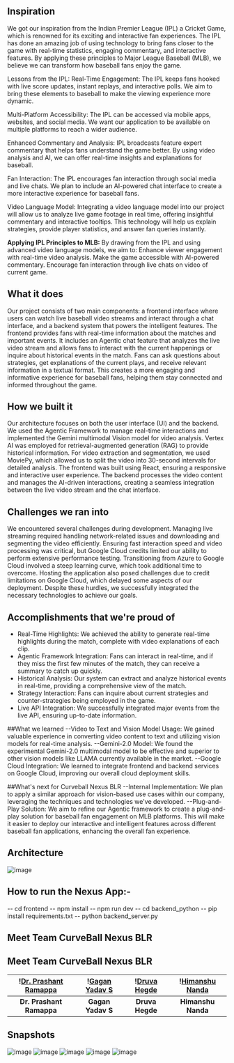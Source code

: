 ## Inspiration
We got our inspiration from the Indian Premier League (IPL) a Cricket Game, which is renowned for its exciting and interactive fan experiences. The IPL has done an amazing job of using technology to bring fans closer to the game with real-time statistics, engaging commentary, and interactive features. By applying these principles to Major League Baseball (MLB), we believe we can transform how baseball fans enjoy the game.
 
Lessons from the IPL:
Real-Time Engagement:
The IPL keeps fans hooked with live score updates, instant replays, and interactive polls. We aim to bring these elements to baseball to make the viewing experience more dynamic.
 
Multi-Platform Accessibility:
The IPL can be accessed via mobile apps, websites, and social media. We want our application to be available on multiple platforms to reach a wider audience.
 
Enhanced Commentary and Analysis:
IPL broadcasts feature expert commentary that helps fans understand the game better. By using video analysis and AI, we can offer real-time insights and explanations for baseball.
 
Fan Interaction:
The IPL encourages fan interaction through social media and live chats. We plan to include an AI-powered chat interface to create a more interactive experience for baseball fans.
 
Video Language Model:
Integrating a video language model into our project will allow us to analyze live game footage in real time, offering insightful commentary and interactive tooltips. This technology will help us explain strategies, provide player statistics, and answer fan queries instantly.
 
**Applying IPL Principles to MLB:**
By drawing from the IPL and using advanced video language models, we aim to:
Enhance viewer engagement with real-time video analysis.
Make the game accessible with AI-powered commentary.
Encourage fan interaction through live chats on video of current game.
 
## What it does
Our project consists of two main components: a frontend interface where users can watch live baseball video streams and interact through a chat interface, and a backend system that powers the intelligent features. The frontend provides fans with real-time information about the matches and important events. It includes an Agentic chat feature that analyzes the live video stream and allows fans to interact with the current happenings or inquire about historical events in the match. Fans can ask questions about strategies, get explanations of the current plays, and receive relevant information in a textual format. This creates a more engaging and informative experience for baseball fans, helping them stay connected and informed throughout the game.
 
## How we built it
Our architecture focuses on both the user interface (UI) and the backend. We used the Agentic Framework to manage real-time interactions and implemented the Gemini multimodal Vision model for video analysis. Vertex AI was employed for retrieval-augmented generation (RAG) to provide historical information. For video extraction and segmentation, we used MoviePy, which allowed us to split the video into 30-second intervals for detailed analysis. The frontend was built using React, ensuring a responsive and interactive user experience. The backend processes the video content and manages the AI-driven interactions, creating a seamless integration between the live video stream and the chat interface.
 
## Challenges we ran into
We encountered several challenges during development. Managing live streaming required handling network-related issues and downloading and segmenting the video efficiently. Ensuring fast interaction speed and video processing was critical, but Google Cloud credits limited our ability to perform extensive performance testing. Transitioning from Azure to Google Cloud involved a steep learning curve, which took additional time to overcome. Hosting the application also posed challenges due to credit limitations on Google Cloud, which delayed some aspects of our deployment. Despite these hurdles, we successfully integrated the necessary technologies to achieve our goals.
 
## Accomplishments that we're proud of
- Real-Time Highlights: We achieved the ability to generate real-time highlights during the match, complete with video explanations of each clip.
- Agentic Framework Integration: Fans can interact in real-time, and if they miss the first few minutes of the match, they can receive a summary to catch up quickly.
- Historical Analysis: Our system can extract and analyze historical events in real-time, providing a comprehensive view of the match.
- Strategy Interaction: Fans can inquire about current strategies and counter-strategies being employed in the game.
- Live API Integration: We successfully integrated major events from the live API, ensuring up-to-date information.
 
##What we learned
--Video to Text and Vision Model Usage: We gained valuable experience in converting video content to text and utilizing vision models for real-time analysis.
--Gemini-2.0 Model: We found the experimental Gemini-2.0 multimodal model to be effective and superior to other vision models like LLAMA currently available in the market.
--Google Cloud Integration: We learned to integrate frontend and backend services on Google Cloud, improving our overall cloud deployment skills.
 
##What's next for Curveball Nexus BLR
--Internal Implementation: We plan to apply a similar approach for vision-based use cases within our company, leveraging the techniques and technologies we've developed.
--Plug-and-Play Solution: We aim to refine our Agentic framework to create a plug-and-play solution for baseball fan engagement on MLB platforms. This will make it easier to deploy our interactive and intelligent features across different baseball fan applications, enhancing the overall fan experience.

## Architecture
![image](https://github.com/user-attachments/assets/cee78679-03cd-420d-a091-c473856a2867)

## How to run the Nexus App:-
-- cd frontend
-- npm install
-- npm run dev
-- cd backend_python
-- pip install requirements.txt
-- python backend_server.py

## Meet Team CurveBall Nexus BLR
## Meet Team CurveBall Nexus BLR

| !<a href="https://github.com/user-attachments/assets/93f728f4-3eea-4ee8-9ae6-1ba5bf4a99e8" target="_blank" rel="noopener noreferrer">Dr. Prashant Ramappa</a> | !<a href="https://github.com/user-attachments/assets/775556aa-2618-4068-a2ec-5ad9630e9303" target="_blank" rel="noopener noreferrer">Gagan Yadav S</a> | !<a href="https://github.com/user-attachments/assets/7143b896-35b8-4eb8-a945-4cf4a7214549" target="_blank" rel="noopener noreferrer">Druva Hegde</a> | !<a href="https://github.com/user-attachments/assets/7ac098d8-518d-49e9-b291-b70fa74c5fba" target="_blank" rel="noopener noreferrer">Himanshu Nanda</a> |
|:--------------------------------------------------------------------------------------------------------:|:------------------------------------------------------------------------------------------------:|:-----------------------------------------------------------------------------------------------:|:-----------------------------------------------------------------------------------------------------:|
| **Dr. Prashant Ramappa**                                                                                 | **Gagan Yadav S**                                                                                 | **Druva Hegde**                                                                                 | **Himanshu Nanda**                                                                                     |                                                                             | **Himanshu Nanda**                                                                                     |

## Snapshots
![image](https://github.com/user-attachments/assets/b320204d-3097-4873-a693-69691d33c860)
![image](https://github.com/user-attachments/assets/3c3931eb-c9f1-471d-81fb-a98a5815c091)
![image](https://github.com/user-attachments/assets/ce09500b-625a-4874-a60b-95631cbd40ec)
![image](https://github.com/user-attachments/assets/4e469be8-7939-4567-aed0-9dce118fb0bd)
![image](https://github.com/user-attachments/assets/f8c6ddb2-922f-4627-a9db-9356c9131090)







